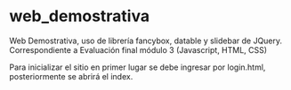 # web_demostrativa
Web Demostrativa, uso de librería fancybox, datable y slidebar de JQuery. Correspondiente a Evaluación final módulo 3 (Javascript, HTML, CSS)


Para inicializar el sitio en primer lugar se debe ingresar por login.html, posteriormente se abrirá el index.

